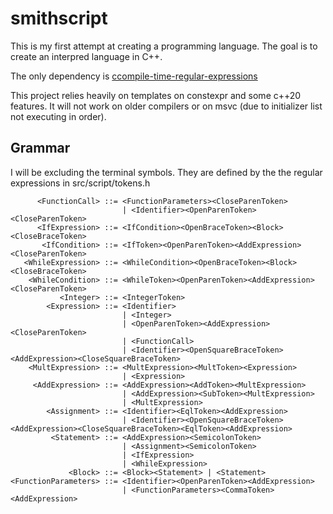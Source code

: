 # smithscript

This is my first attempt at creating a programming language. The goal is to create an interpred language in C++.

The only dependency is [ccompile-time-regular-expressions](https://github.com/hanickadot/compile-time-regular-expressions)

This project relies heavily on templates on constexpr and some c++20 features. It will not work on older compilers or on msvc (due to initializer list not executing in order).

## Grammar

I will be excluding the terminal symbols. They are defined by the the regular expressions in src/script/tokens.h

```
      <FunctionCall> ::= <FunctionParameters><CloseParenToken> 
                         | <Identifier><OpenParenToken><CloseParenToken>
      <IfExpression> ::= <IfCondition><OpenBraceToken><Block><CloseBraceToken>
       <IfCondition> ::= <IfToken><OpenParenToken><AddExpression><CloseParenToken>
   <WhileExpression> ::= <WhileCondition><OpenBraceToken><Block><CloseBraceToken>
    <WhileCondition> ::= <WhileToken><OpenParenToken><AddExpression><CloseParenToken>
           <Integer> ::= <IntegerToken>
        <Expression> ::= <Identifier> 
                         | <Integer> 
                         | <OpenParenToken><AddExpression><CloseParenToken> 
                         | <FunctionCall> 
                         | <Identifier><OpenSquareBraceToken><AddExpression><CloseSquareBraceToken>
    <MultExpression> ::= <MultExpression><MultToken><Expression> 
                         | <Expression>
     <AddExpression> ::= <AddExpression><AddToken><MultExpression> 
                         | <AddExpression><SubToken><MultExpression> 
                         | <MultExpression>
        <Assignment> ::= <Identifier><EqlToken><AddExpression> 
                         | <Identifier><OpenSquareBraceToken><AddExpression><CloseSquareBraceToken><EqlToken><AddExpression>
         <Statement> ::= <AddExpression><SemicolonToken> 
                         | <Assignment><SemicolonToken> 
                         | <IfExpression> 
                         | <WhileExpression>
             <Block> ::= <Block><Statement> | <Statement>
<FunctionParameters> ::= <Identifier><OpenParenToken><AddExpression> 
                         | <FunctionParameters><CommaToken><AddExpression>
```